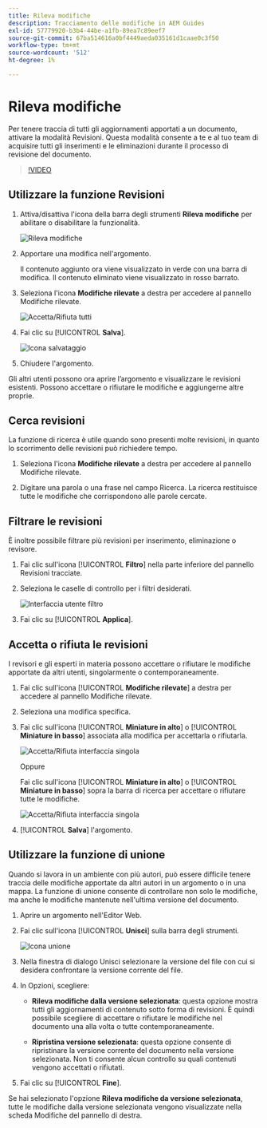 ```yaml
---
title: Rileva modifiche
description: Tracciamento delle modifiche in AEM Guides
exl-id: 57779920-b3b4-44be-a1fb-89ea7c89eef7
source-git-commit: 67ba514616a0bf4449aeda035161d1caae0c3f50
workflow-type: tm+mt
source-wordcount: '512'
ht-degree: 1%

---
```


# Rileva modifiche

Per tenere traccia di tutti gli aggiornamenti apportati a un documento, attivare la modalità Revisioni. Questa modalità consente a te e al tuo team di acquisire tutti gli inserimenti e le eliminazioni durante il processo di revisione del documento.

>[!VIDEO](https://video.tv.adobe.com/v/342763?quality=12&learn=on)

## Utilizzare la funzione Revisioni

1. Attiva/disattiva l&#39;icona della barra degli strumenti **Rileva modifiche** per abilitare o disabilitare la funzionalità.

   ![Rileva modifiche](images/lesson-12/track-changes-icon.png)

1. Apportare una modifica nell&#39;argomento.

   Il contenuto aggiunto ora viene visualizzato in verde con una barra di modifica. Il contenuto eliminato viene visualizzato in rosso barrato.

1. Seleziona l&#39;icona **Modifiche rilevate** a destra per accedere al pannello Modifiche rilevate.

   ![Accetta/Rifiuta tutti](images/lesson-12/accept-reject-all.png)

1. Fai clic su [!UICONTROL **Salva**].

   ![Icona salvataggio](images/lesson-12/save-icon.png)

1. Chiudere l&#39;argomento.

Gli altri utenti possono ora aprire l’argomento e visualizzare le revisioni esistenti. Possono accettare o rifiutare le modifiche e aggiungerne altre proprie.

## Cerca revisioni

La funzione di ricerca è utile quando sono presenti molte revisioni, in quanto lo scorrimento delle revisioni può richiedere tempo.

1. Seleziona l&#39;icona **Modifiche rilevate** a destra per accedere al pannello Modifiche rilevate.

1. Digitare una parola o una frase nel campo Ricerca.
La ricerca restituisce tutte le modifiche che corrispondono alle parole cercate.

## Filtrare le revisioni

È inoltre possibile filtrare più revisioni per inserimento, eliminazione o revisore.

1. Fai clic sull&#39;icona [!UICONTROL **Filtro**] nella parte inferiore del pannello Revisioni tracciate.

1. Seleziona le caselle di controllo per i filtri desiderati.

   ![Interfaccia utente filtro](images/lesson-12/filter.png)

1. Fai clic su [!UICONTROL **Applica**].

## Accetta o rifiuta le revisioni

I revisori e gli esperti in materia possono accettare o rifiutare le modifiche apportate da altri utenti, singolarmente o contemporaneamente.

1. Fai clic sull&#39;icona [!UICONTROL **Modifiche rilevate**] a destra per accedere al pannello Modifiche rilevate.

1. Seleziona una modifica specifica.

1. Fai clic sull&#39;icona [!UICONTROL **Miniature in alto**] o [!UICONTROL **Miniature in basso**] associata alla modifica per accettarla o rifiutarla.

   ![Accetta/Rifiuta interfaccia singola](images/lesson-12/accept-reject-single.png)

   Oppure

   Fai clic sull&#39;icona [!UICONTROL **Miniature in alto**] o [!UICONTROL **Miniature in basso**] sopra la barra di ricerca per accettare o rifiutare tutte le modifiche.

   ![Accetta/Rifiuta interfaccia singola](images/lesson-12/accept-reject-single.png)

1. [!UICONTROL **Salva**] l&#39;argomento.

## Utilizzare la funzione di unione

Quando si lavora in un ambiente con più autori, può essere difficile tenere traccia delle modifiche apportate da altri autori in un argomento o in una mappa. La funzione di unione consente di controllare non solo le modifiche, ma anche le modifiche mantenute nell&#39;ultima versione del documento.

1. Aprire un argomento nell&#39;Editor Web.

1. Fai clic sull&#39;icona [!UICONTROL **Unisci**] sulla barra degli strumenti.

   ![Icona unione](images/lesson-12/merge-icon.png)

1. Nella finestra di dialogo Unisci selezionare la versione del file con cui si desidera confrontare la versione corrente del file.

1. In Opzioni, scegliere:

   - **Rileva modifiche dalla versione selezionata**: questa opzione mostra tutti gli aggiornamenti di contenuto sotto forma di revisioni. È quindi possibile scegliere di accettare o rifiutare le modifiche nel documento una alla volta o tutte contemporaneamente.

   - **Ripristina versione selezionata**: questa opzione consente di ripristinare la versione corrente del documento nella versione selezionata. Non ti consente alcun controllo su quali contenuti vengono accettati o rifiutati.

1. Fai clic su [!UICONTROL **Fine**].

Se hai selezionato l&#39;opzione **Rileva modifiche da versione selezionata**, tutte le modifiche dalla versione selezionata vengono visualizzate nella scheda Modifiche del pannello di destra.
